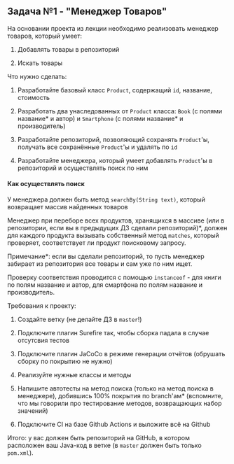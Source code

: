 ## Задача №1 - "Менеджер Товаров"

На основании проекта из лекции необходимо реализовать менеджер товаров, который умеет:

1. Добавлять товары в репозиторий

1. Искать товары

Что нужно сделать:

1. Разработайте базовый класс `Product`, содержащий `id`, название, стоимость

1. Разработать два унаследованных от `Product` класса: `Book` (с полями название* и автор) и `Smartphone` (с полями название* и производитель)

1. Разработайте репозиторий, позволяющий сохранять `Product`'ы, получать все сохранённые `Product`'ы и удалять по `id`

1. Разработайте менеджера, который умеет добавлять `Product`'ы в репозиторий и осуществлять поиск по ним

#### Как осуществлять поиск

У менеджера должен быть метод `searchBy(String text)`, который возвращает массив найденных товаров

Менеджер при переборе всех продуктов, хранящихся в массиве (или в репозитории, если вы в предыдущих ДЗ сделали репозиторий)*, должен для каждого продукта вызывать собственный метод `matches`, который проверяет, соответствует ли продукт поисковому запросу.

Примечание*: если вы сделали репозиторий, то пусть менеджер забирает из репозитория все товары и сам уже по ним ищет.

Проверку соответствия проводится с помощью `instanceof` - для книги по полям название и автор, для смартфона по полям название и производитель.

Требования к проекту:

1. Создайте ветку (не делайте ДЗ в `master`!)

1. Подключите плагин Surefire так, чтобы сборка падала в случае отсутсвия тестов

1. Подключите плагин JaCoCo в режиме генерации отчётов (обрушать сборку по покрытию не нужно)

1. Реализуйте нужные классы и методы

1. Напишите автотесты на метод поиска (только на метод поиска в менеджере), добившись 100% покрытия по branch'ам* (вспомните, что мы говорили про тестирование методов, возвращающих набор значений)

1. Подключите CI на базе Github Actions и выложите всё на Github

Итого: у вас должен быть репозиторий на GitHub, в котором расположен ваш Java-код в ветке (в `master` должен быть только `pom.xml`).